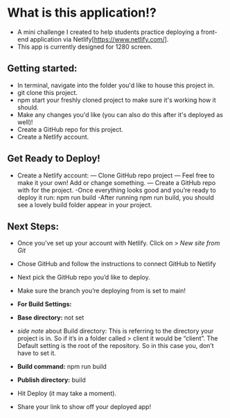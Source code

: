 # What is this application!?

- A mini challenge I created to help students practice deploying a front-end application via Netlify[https://www.netlify.com/].
- This app is currently designed for 1280 screen.

## Getting started:

- In terminal, navigate into the folder you'd like to house this project in.
- git clone this project.
- npm start your freshly cloned project to make sure it's working how it should.
- Make any changes you'd like (you can also do this after it's deployed as well)!
- Create a GitHub repo for this project.
- Create a Netlify account.

## Get Ready to Deploy!

- Create a Netlify account:
  — Clone GitHub repo project
  — Feel free to make it your own! Add or change something.
  — Create a GitHub repo with for the project.
  -Once everything looks good and you’re ready to deploy it run: npm run build
  -After running npm run build, you should see a lovely build folder appear in your project.

## Next Steps:

- Once you’ve set up your account with Netlify. Click on > _New site from Git_
- Chose GitHub and follow the instructions to connect GitHub to Netlify
- Next pick the GitHub repo you’d like to deploy.
- Make sure the branch you’re deploying from is set to main!
- **For Build Settings:**

- **Base directory:** not set
- _side note_ about Build directory: This is referring to the directory your project is in. So if it’s in a folder called > client it would be “client”. The Default setting is the root of the repository. So in this case you, don’t have to set it.
- **Build command:** npm run build
- **Publish directory:** build
- Hit Deploy (it may take a moment).
- Share your link to show off your deployed app!
